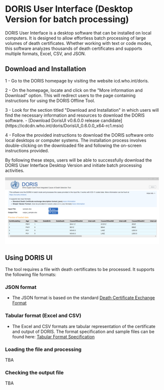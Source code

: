 # DORIS User Interface (Desktop Version for batch processing) 

DORIS User Interface is a desktop software that can be installed on local computers. It is designed to allow effortless batch processing of large volumes of death certificates. Whether working with text or code modes, this software analyzes thousands of death certificates and supports multiple formats, Excel, CSV, and JSON.


## Download and Installation

1 - Go to the DORIS homepage by visiting the website icd.who.int/doris.
<p> 2 - On the homepage, locate and click on the "More information and Download" option. This will redirect users to the page containing instructions for using the DORIS Offline Tool.
<p> 3 - Look for the section titled "Download and Installation" in which users will find the necessary information and resources to download the DORIS software. - [Download DorisUI v0.6.0.0 release candidate](https://icdcdn.who.int/doris/DorisUI_0.6.0.0_x64-rc1.msix)
<p> 4 - Follow the provided instructions to download the DORIS software onto local desktops or computer systems. The installation process involves double-clicking on the downloaded file and following the on-screen instructions provided.

By following these steps, users will be able to successfully download the DORIS User Interface Desktop Version and initiate batch processing activities.


![DORIS UI Screenshot](img/dorisuiscreen.png)

## Using DORIS UI

The tool requires a file with death certificates to be processed. It supports the following file  formats:

### JSON format
- The JSON format is based on the standard [Death Certificate Exchange Format](json-format.md) 

### Tabular format (Excel and CSV)
- The Excel and CSV formats are tabular representation of the certificate and output of DORIS. The format specification and sample files can be found 
here: [Tabular Format Specification](csv-excel-format.md)

### Loading the file and processing

TBA

### Checking the output file

TBA


